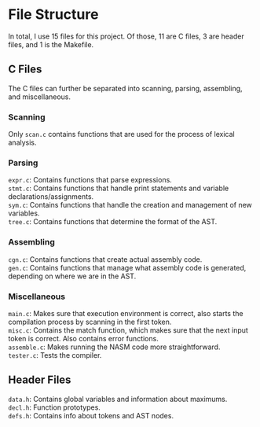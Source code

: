 # File Structure
In total, I use 15 files for this project. Of those, 11 are C files, 3 are header files, and 1 is the Makefile.
## C Files
The C files can further be separated into scanning, parsing, assembling, and miscellaneous.
### Scanning
Only `scan.c` contains functions that are used for the process of lexical analysis.
### Parsing
`expr.c`: Contains functions that parse expressions.\
`stmt.c`: Contains functions that handle print statements and variable declarations/assignments.\
`sym.c`: Contains functions that handle the creation and management of new variables.\
`tree.c`: Contains functions that determine the format of the AST.
### Assembling
`cgn.c`: Contains functions that create actual assembly code.\
`gen.c`: Contains functions that manage what assembly code is generated, depending on where we are in the AST.
### Miscellaneous
`main.c`: Makes sure that execution environment is correct, also starts the compilation process by scanning in the first token.\
`misc.c`: Contains the match function, which makes sure that the next input token is correct. Also contains error functions.\
`assemble.c`: Makes running the NASM code more straightforward.\
`tester.c`: Tests the compiler.
## Header Files
`data.h`: Contains global variables and information about maximums.\
`decl.h`: Function prototypes.\
`defs.h`: Contains info about tokens and AST nodes.